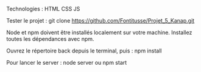 Technologies :
HTML
CSS
JS

Tester le projet :
git clone https://github.com/Fontitusse/Projet_5_Kanap.git

Node et npm doivent être installés localement sur votre machine.
Installez toutes les dépendances avec npm.

Ouvrez le répertoire back depuis le terminal, puis :
npm install

Pour lancer le server :
node server ou npm start
